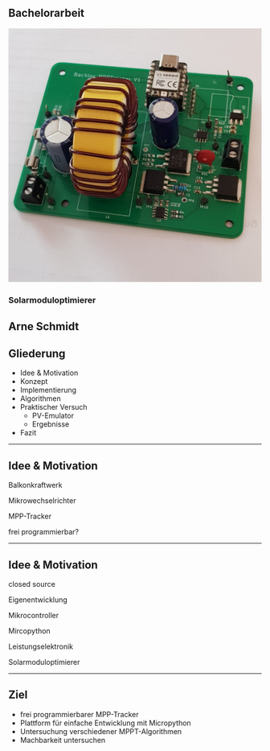 ## Bachelorarbeit 
![pic](./pictures/hardware1.jpg)
### Solarmoduloptimierer
Arne Schmidt
---
## Gliederung

- Idee & Motivation
- Konzept
- Implementierung
- Algorithmen
- Praktischer Versuch
    - PV-Emulator
    - Ergebnisse
- Fazit

---

## Idee & Motivation

<p class="fragment">Balkonkraftwerk</p>
<p class="fragment">Mikrowechselrichter</p>
<p class="fragment">MPP-Tracker</p>
<p class="fragment">frei programmierbar?</p>

---

## Idee & Motivation
<p class="fragment highlight-red">closed source</p>
<p class="fragment fade-left">Eigenentwicklung</p>
<p class="fragment fade-left">Mikrocontroller</p>
<p class="fragment fade-left">Mircopython</p>
<p class="fragment fade-left">Leistungselektronik</p>
<p class="fragment grow">Solarmoduloptimierer</p>

---

## Ziel

* frei programmierbarer MPP-Tracker
* Plattform für einfache Entwicklung mit Micropython
* Untersuchung verschiedener MPPT-Algorithmen
* Machbarkeit untersuchen
